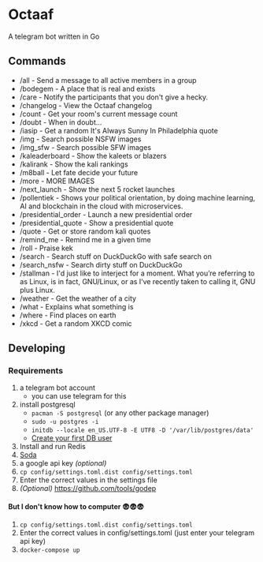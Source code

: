 # Octaaf

A telegram bot written in Go

## Commands

* /all - Send a message to all active members in a group
* /bodegem - A place that is real and exists
* /care - Notify the participants that you don't give a hecky.
* /changelog - View the Octaaf changelog
* /count - Get your room's current message count
* /doubt - When in doubt...
* /iasip - Get a random It's Always Sunny In Philadelphia quote
* /img - Search possible NSFW images
* /img\_sfw - Search possible SFW images
* /kaleaderboard - Show the kaleets or blazers
* /kalirank - Show the kali rankings
* /m8ball - Let fate decide your future
* /more - MORE IMAGES
* /next\_launch - Show the next 5 rocket launches
* /pollentiek - Shows your political orientation, by doing machine learning, AI and blockchain in the cloud with microservices.
* /presidential\_order - Launch a new presidential order
* /presidential\_quote - Show a presidential quote
* /quote - Get or store random kali quotes
* /remind\_me - Remind me in a given time
* /roll - Praise kek
* /search - Search stuff on DuckDuckGo with safe search on
* /search\_nsfw - Search dirty stuff on DuckDuckGo
* /stallman - I'd just like to interject for a moment. What you’re referring to as Linux, is in fact, GNU/Linux, or as I’ve recently taken to calling it, GNU plus Linux.
* /weather - Get the weather of a city
* /what - Explains what something is
* /where - Find places on earth
* /xkcd - Get a random XKCD comic

## Developing

### Requirements

1. a telegram bot account
    * you can use telegram for this
1. install postgresql
    * ```pacman -S postgresql``` (or any other package manager)
    * ```sudo -u postgres -i```
    * ```initdb --locale en_US.UTF-8 -E UTF8 -D '/var/lib/postgres/data'```
    * [Create your first DB user](https://wiki.archlinux.org/index.php/PostgreSQL#Create_your_first_database.2Fuser)
1. Install and run Redis
1. [Soda](https://gobuffalo.io/en/docs/db/toolbox)
1. a google api key *(optional)*
1. ```cp config/settings.toml.dist config/settings.toml```
1. Enter the correct values in the settings file
1. _(Optional)_ <https://github.com/tools/godep>

#### But I don't know how to computer 😨😨😨

1. ```cp config/settings.toml.dist config/settings.toml```
1. Enter the correct values in config/settings.toml (just enter your telegram api key)
1. ```docker-compose up```
